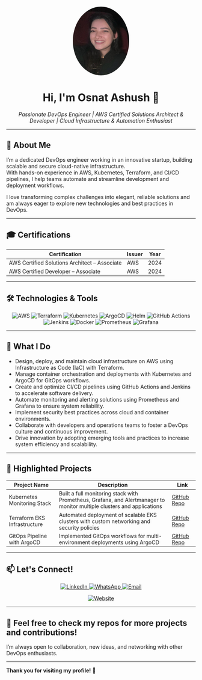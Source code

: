 <!--
  PROFILE README FOR A DEVOPS ENGINEER
  Replace "your-username" below with your actual GitHub username to fetch stats.
-->

<p align="center">
  <img src="./osnat.jpeg" alt="Osnat Achouche" width="150" style="border-radius: 50%;" />
</p>

<h1 align="center">Hi, I'm Osnat Ashush 👋</h1>

<p align="center">
  <em>Passionate DevOps Engineer | AWS Certified Solutions Architect & Developer | Cloud Infrastructure & Automation Enthusiast</em>
</p>

---

## 🚀 About Me

I’m a dedicated DevOps engineer working in an innovative startup, building scalable and secure cloud-native infrastructure.  
With hands-on experience in AWS, Kubernetes, Terraform, and CI/CD pipelines, I help teams automate and streamline development and deployment workflows.  

I love transforming complex challenges into elegant, reliable solutions and am always eager to explore new technologies and best practices in DevOps.

---

## 🎓 Certifications

| Certification                                      | Issuer | Year |
| ------------------------------------------------ | ------ | ---- |
| AWS Certified Solutions Architect – Associate    | AWS    | 2024 |
| AWS Certified Developer – Associate               | AWS    | 2024 |

---

## 🛠 Technologies & Tools

<p align="center">
  <img alt="AWS" src="https://img.shields.io/badge/AWS-232F3E?style=for-the-badge&logo=amazon-aws&logoColor=white" />
  <img alt="Terraform" src="https://img.shields.io/badge/Terraform-623CE4?style=for-the-badge&logo=terraform&logoColor=white" />
  <img alt="Kubernetes" src="https://img.shields.io/badge/Kubernetes-326CE5?style=for-the-badge&logo=kubernetes&logoColor=white" />
  <img alt="ArgoCD" src="https://img.shields.io/badge/ArgoCD-FC6D26?style=for-the-badge&logo=argo&logoColor=white" />
  <img alt="Helm" src="https://img.shields.io/badge/Helm-0F7DF0?style=for-the-badge&logo=helm&logoColor=white" />
  <img alt="GitHub Actions" src="https://img.shields.io/badge/GitHub_Actions-2088FF?style=for-the-badge&logo=github-actions&logoColor=white" />
  <img alt="Jenkins" src="https://img.shields.io/badge/Jenkins-D24939?style=for-the-badge&logo=jenkins&logoColor=white" />
  <img alt="Docker" src="https://img.shields.io/badge/Docker-2496ED?style=for-the-badge&logo=docker&logoColor=white" />
  <img alt="Prometheus" src="https://img.shields.io/badge/Prometheus-E6522C?style=for-the-badge&logo=prometheus&logoColor=white" />
  <img alt="Grafana" src="https://img.shields.io/badge/Grafana-F46800?style=for-the-badge&logo=grafana&logoColor=white" />
</p>

---

## 💼 What I Do

- Design, deploy, and maintain cloud infrastructure on AWS using Infrastructure as Code (IaC) with Terraform.
- Manage container orchestration and deployments with Kubernetes and ArgoCD for GitOps workflows.
- Create and optimize CI/CD pipelines using GitHub Actions and Jenkins to accelerate software delivery.
- Automate monitoring and alerting solutions using Prometheus and Grafana to ensure system reliability.
- Implement security best practices across cloud and container environments.
- Collaborate with developers and operations teams to foster a DevOps culture and continuous improvement.
- Drive innovation by adopting emerging tools and practices to increase system efficiency and scalability.

---

## 🌟 Highlighted Projects

| Project Name                  | Description                                                      | Link                                      |
| ---------------------------- | ----------------------------------------------------------------| ---------------------------------------- |
| Kubernetes Monitoring Stack   | Built a full monitoring stack with Prometheus, Grafana, and Alertmanager to monitor multiple clusters and applications | [GitHub Repo](https://github.com/osnat/k8s-monitoring) |
| Terraform EKS Infrastructure  | Automated deployment of scalable EKS clusters with custom networking and security policies | [GitHub Repo](https://github.com/osnat/terraform-eks) |
| GitOps Pipeline with ArgoCD   | Implemented GitOps workflows for multi-environment deployments using ArgoCD | [GitHub Repo](https://github.com/osnat/argocd-pipelines) |

---

## 📫 Let's Connect!


<p align="center">
  <a href="https://linkedin.com/in/osnat-ashush" target="_blank" rel="noopener noreferrer">
    <img alt="LinkedIn" src="https://img.shields.io/badge/LinkedIn-0A66C2?style=for-the-badge&logo=linkedin&logoColor=white" />
  </a>
  <a href="https://wa.me/0584529888" target="_blank" rel="noopener noreferrer">
    <img alt="WhatsApp" src="https://img.shields.io/badge/WhatsApp-25D366?style=for-the-badge&logo=whatsapp&logoColor=white" />
  </a>
  <a href="mailto:osnat529@gmail.com" target="_blank" rel="noopener noreferrer">
    <img alt="Email" src="https://img.shields.io/badge/Email-D14836?style=for-the-badge&logo=gmail&logoColor=white" />
  </a>
</p>
<p align="center">
  <a href="https://osnat-ashush.netlify.app/" target="_blank" rel="noopener noreferrer">
    <img alt="Website" src="https://img.shields.io/badge/Website-0A0A0A?style=for-the-badge&logo=google-chrome&logoColor=white" />
  </a>
</p>

---


## 📝 Feel free to check my repos for more projects and contributions!  
I’m always open to collaboration, new ideas, and networking with other DevOps enthusiasts.

---

**Thank you for visiting my profile!** 🚀
